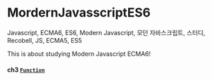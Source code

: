 # MordernJavasscriptES6
Javascript, ECMA6, ES6, Modern Javascript, 모던 자바스크립트, 스터디, Recobell, JS, ECMA5, ES5


This is about studying Modern Javascript ECMA6!

#### ch3 [`Function`](./ch3.Function.md)
